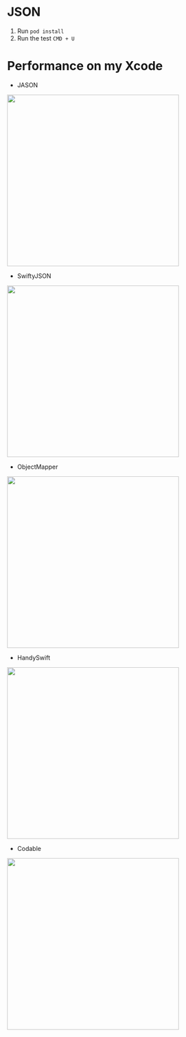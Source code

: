 # JSON

1. Run `pod install` 
2. Run the test `CMD + U`

# Performance on my Xcode

* JASON 
<img width="400" src="https://user-images.githubusercontent.com/97948207/207834308-66f6b7a3-6f00-4d63-ac65-363919bfe16a.png">

* SwiftyJSON

<img width="400" src="https://user-images.githubusercontent.com/97948207/207833794-0717c11d-d057-4969-b1c4-e4ca16f395a9.png">

* ObjectMapper

<img width="400" src="https://user-images.githubusercontent.com/97948207/207833857-8624bc62-98a6-440b-88fc-10cbbd31e3e8.png">

* HandySwift

<img width="400" src="https://user-images.githubusercontent.com/97948207/207833899-72ba024f-f388-48f5-9f1f-63526fdf7f3c.png">

* Codable

<img width="400" src="https://user-images.githubusercontent.com/97948207/207833927-a2a84463-bd3c-4f19-ad3e-d3696fdbc1f8.png">
